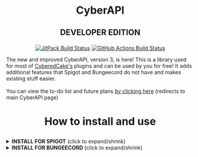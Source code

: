 <h1><p align="center">CyberAPI</p></h1>
<h2><p align="center">DEVELOPER EDITION</p></h2>

<p align="center">
<a href="https://jitpack.io/p/CyberedCake/CyberAPI-testing"><img src="https://jitpack.io/v/CyberedCake/CyberAPI-testing.svg?label=Latest+Build" alt="JitPack Build Status"></a>
<a href="https://github.com/CyberedCake/CyberAPI-testing/releases/latest"><img src="https://github.com/CyberedCake/CyberAPI-testing/actions/workflows/actions.yml/badge.svg" alt="GitHub Actions Build Status"></a>
</p>
The new and improved CyberAPI, version 3, is here! This is a library used for most of <a href="https://github.com/CyberedCake?tab=repositories">CyberedCake's</a> plugins and can be used by you for free! It adds additional features that Spigot and Bungeecord do not have and makes existing stuff easier.
<br> <br>
You can view the to-do list and future plans <a href="https://github.com/CyberedCake/CyberAPI/projects/1">by clicking here</a> (redirects to main CyberAPI page)

<h1><p align="center">How to install and use</p></h1>

<details>
  <summary><b>INSTALL FOR SPIGOT</b> (click to expand/shrink)</summary>

## Installation - Spigot
### (It is recommended that you use [PaperSpigot](https://papermc.io/downloads) instead of Spigot, but Spigot is still supported and PaperSpigot works on the 'spigot' portion of the library!)
    
<details>
  <summary><b>INSTALL WITH GRADLE [RECOMMENDED]</b> (click to expand/shrink)</summary>

--------------------------------------------------------------------------------------------------------------
Step 1) Include the below code in your build.gradle "repositories" section.
```gradle
	repositories {
		maven { url 'https://jitpack.io' }
	}
```

Step 2) Include the below code in your build.gradle "dependencies" and replace "LATEST BUILD" with the latest build that you see here: [![](https://jitpack.io/v/CyberedCake/CyberAPI-testing.svg?label=Latest+Build)](https://jitpack.io/p/CyberedCake/CyberAPI-testing) <br> Note: It is recommended that you include "common" as well in your gradle dependencies in order to include the common java documentation, though it should be noted that this isn't required.
```gradle
	dependencies {
	        implementation 'com.github.CyberedCake.CyberAPI-testing:spigot:LATEST BUILD'
		implementation 'com.github.CyberedCake.CyberAPI-testing:common:LATEST BUILD'
	}
```

Step 3) Reload your gradle project and follow the usage instructions below.

--------------------------------------------------------------------------------------------------------------
</details>
    
<details>
  <summary><b>INSTALL WITH MAVEN</b> (click to expand/shrink)</summary>

--------------------------------------------------------------------------------------------------------------
Step 1) Include the below code in your pom.xml "repositories" section.
```xml
    <repositories>
    	<repository>
            <id>jitpack.io</id>
            <url>https://jitpack.io</url>
	 </repository>
    </repositories>
```

Step 2) Include the below code in your build.gradle "dependencies" and replace "LATEST BUILD" with the latest build that you see here: [![](https://jitpack.io/v/CyberedCake/CyberAPI-testing.svg?label=Latest+Build)](https://jitpack.io/p/CyberedCake/CyberAPI-testing) <br> Note: It is recommended that you include "common" as well in your gradle dependencies in order to include the common java documentation, though it should be noted that this isn't required.
```xml
    <dependencies>
    	<dependency>
            <groupId>com.github.CyberedCake.CyberAPI-testing</groupId>
            <artifactId>spigot</artifactId>
            <version>LATEST BUILD</version>
	 </dependency>
	 <dependency>
            <groupId>com.github.CyberedCake.CyberAPI-testing</groupId>
            <artifactId>common</artifactId>
            <version>LATEST BUILD</version>
	 </dependency>
    </dependencies>
```

Step 3) Reload your maven project and follow the usage instructions below.

--------------------------------------------------------------------------------------------------------------
</details>

## How to use - Spigot
To use CyberAPI, write this in your main onEnable method:

```java
import net.cybercake.cyberapi.spigot.CyberAPI;
import net.cybercake.cyberapi.common.builders.settings.Settings;

public class MainClass extends CyberAPI { // you must extend CyberAPI instead of JavaPlugin

    @Override
    public void onEnable() {
        startCyberAPI( // this method will start CyberAPI and is **required** to be the first thing in your onEnable() method
                Settings.builder()
                        // put your settings here, usually in the form of .<setting>(<value>)
                        
                        .mainPackage("<your groupID>")
                        // it is necessary (almost required at this point) to define your main package, as it is used for CyberAPI's
			// custom command and listener system
                        
                        .build() // build once you have changed the settings you want
        );
        
        // now you have access to everything CyberAPI!
        // view the docs here: https://docs.spigot.cybercake.net/
    }

}
```

</details>

<details>
  <summary><b>INSTALL FOR BUNGEECORD</b> (click to expand/shrink)</summary>

## Installation - Bungeecord
### (It is recommended that you use [Waterfall](https://papermc.io/downloads#Waterfall) instead of Bungeecord, but Bungeecord is still supported and Waterfall works on the 'bungee' portion of the library!)

<details>
  <summary><b>INSTALL WITH GRADLE [RECOMMENDED]</b> (click to expand/shrink)</summary>

--------------------------------------------------------------------------------------------------------------
Step 1) Include the below code in your build.gradle "repositories" section.
```gradle
	repositories {
		maven { url 'https://jitpack.io' }
	}
```

Step 2) Include the below code in your build.gradle "dependencies" and replace "LATEST BUILD" with the latest build that you see here: [![](https://jitpack.io/v/CyberedCake/CyberAPI-testing.svg?label=Latest+Build)](https://jitpack.io/p/CyberedCake/CyberAPI-testing) <br> Note: It is recommended that you include "common" as well in your gradle dependencies in order to include the common java documentation, though it should be noted that this isn't required.
```gradle
	dependencies {
	        implementation 'com.github.CyberedCake.CyberAPI-testing:bungee:LATEST BUILD'
		implementation 'com.github.CyberedCake.CyberAPI-testing:common:LATEST BUILD'
	}
```

Step 3) Reload your gradle project and follow the usage instructions below.

--------------------------------------------------------------------------------------------------------------
</details>

<details>
  <summary><b>INSTALL WITH MAVEN</b> (click to expand/shrink)</summary>

--------------------------------------------------------------------------------------------------------------
Step 1) Include the below code in your pom.xml "repositories" section.
```xml
    <repositories>
    	<repository>
            <id>jitpack.io</id>
            <url>https://jitpack.io</url>
	 </repository>
    </repositories>
```

Step 2) Include the below code in your build.gradle "dependencies" and replace "LATEST BUILD" with the latest build that you see here: [![](https://jitpack.io/v/CyberedCake/CyberAPI-testing.svg?label=Latest+Build)](https://jitpack.io/p/CyberedCake/CyberAPI-testing) <br> Note: It is recommended that you include "common" as well in your gradle dependencies in order to include the common java documentation, though it should be noted that this isn't required.
```xml
    <dependencies>
    	<dependency>
            <groupId>com.github.CyberedCake.CyberAPI-testing</groupId>
            <artifactId>bungee</artifactId>
            <version>LATEST BUILD</version>
	 </dependency>
    	<dependency>
            <groupId>com.github.CyberedCake.CyberAPI-testing</groupId>
            <artifactId>common</artifactId>
            <version>LATEST BUILD</version>
	 </dependency>
    </dependencies>
```

Step 3) Reload your maven project and follow the usage instructions below.

--------------------------------------------------------------------------------------------------------------
</details>

## How to use - Bungeecord
To use CyberAPI, write this in your main onEnable method:

```java
import net.cybercake.cyberapi.bungee.CyberAPI;
import net.cybercake.cyberapi.common.builders.settings.Settings;

public class MainClass extends CyberAPI { // you must extend CyberAPI instead of Plugin

    @Override
    public void onEnable() {
        startCyberAPI( // this method will start CyberAPI and is **required** to be the first thing in your onEnable() method
                Settings.builder()
                        // put your settings here, usually in the form of .<setting>(<value>)

                        .mainPackage("<your groupID>")
                        // it is necessary (almost required at this point) to define your main package, as it is used for CyberAPI's
			// custom command and listener system

                        .build() // build once you have changed the settings you want
        );

        // now you have access to everything CyberAPI!
        // view the docs here: https://docs.bungee.cybercake.net/
    }

}
```

</details>
